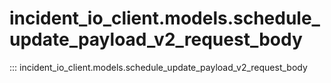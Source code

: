 # incident_io_client.models.schedule_update_payload_v2_request_body

::: incident_io_client.models.schedule_update_payload_v2_request_body